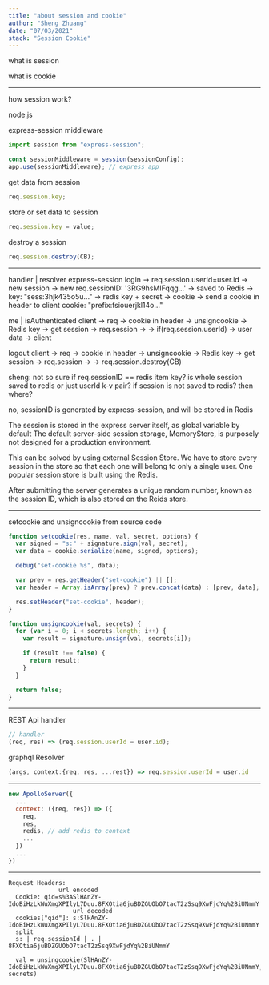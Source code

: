 ```yaml
---
title: "about session and cookie"
author: "Sheng Zhuang"
date: "07/03/2021"
stack: "Session Cookie"
---
```


what is session

what is cookie

---

how session work?

node.js

express-session middleware

```js
import session from "express-session";

const sessionMiddleware = session(sessionConfig);
app.use(sessionMiddleware); // express app
```

get data from session

```js
req.session.key;
```

store or set data to session

```js
req.session.key = value;
```

destroy a session

```js
req.session.destroy(CB);
```

---

handler | resolver express-session
login -> req.session.userId=user.id -> new session -> new req.sessionID: '3RG9hsMIFqqg...'
-> saved to Redis -> key: "sess:3hjk435o5u..."
-> redis key + secret -> cookie
-> send a cookie in header to client
cookie: "prefix:fsiouerjkl14o..."

me | isAuthenticated
client -> req
-> cookie in header -> unsigncookie -> Redis key -> get session -> req.session ->
-> if(req.session.userId) -> user data -> client

logout
client -> req
-> cookie in header -> unsigncookie -> Redis key -> get session -> req.session ->
-> req.session.destroy(CB)

sheng: not so sure if req.sessionID == redis item key? is whole session saved to redis or just userId k-v pair?
if session is not saved to redis? then where?

no, sessionID is generated by express-session, and will be stored in Redis

The session is stored in the express server itself, as global variable by default
The default server-side session storage, MemoryStore, is purposely not designed for a production environment.

This can be solved by using external Session Store. We have to store every session in the store so that each one will belong to only a single user. One popular session store is built using the Redis.

After submitting the server generates a unique random number, known as the session ID, which is also stored on the Reids store.

---

setcookie and unsigncookie from source code

```js
function setcookie(res, name, val, secret, options) {
  var signed = "s:" + signature.sign(val, secret);
  var data = cookie.serialize(name, signed, options);

  debug("set-cookie %s", data);

  var prev = res.getHeader("set-cookie") || [];
  var header = Array.isArray(prev) ? prev.concat(data) : [prev, data];

  res.setHeader("set-cookie", header);
}
```

```js
function unsigncookie(val, secrets) {
  for (var i = 0; i < secrets.length; i++) {
    var result = signature.unsign(val, secrets[i]);

    if (result !== false) {
      return result;
    }
  }

  return false;
}
```

---

REST Api handler

```js
// handler
(req, res) => (req.session.userId = user.id);
```

graphql Resolver

```js
(args, context:{req, res, ...rest}) => req.session.userId = user.id
```

---

```js
new ApolloServer({
  ...
  context: ({req, res}) => ({
    req,
    res,
    redis, // add redis to context
    ...
  })
  ...
})
```

---

```
Request Headers:
              url encoded
  Cookie: qid=s%3ASlHAnZY-IdoBiHzLkWuXmgXPIlyL7Duu.8FXOtia6juBDZGUObO7tacT2zSsq9XwFjdYq%2BiUNmmY
                  url decoded
  cookies["qid"]: s:SlHAnZY-IdoBiHzLkWuXmgXPIlyL7Duu.8FXOtia6juBDZGUObO7tacT2zSsq9XwFjdYq%2BiUNmmY
  split
  s: | req.sessionId | . | 8FXOtia6juBDZGUObO7tacT2zSsq9XwFjdYq%2BiUNmmY

  val = unsingcookie(SlHAnZY-IdoBiHzLkWuXmgXPIlyL7Duu.8FXOtia6juBDZGUObO7tacT2zSsq9XwFjdYq%2BiUNmmY, secrets)
```
